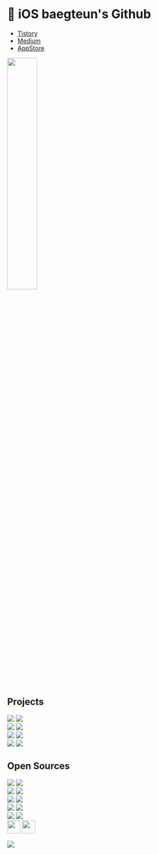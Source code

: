 #  iOS baegteun's Github

<!-- - [Portfoilo](https://baegteun.com) -->
- [Tistory](https://baegteun.tistory.com)
- [Medium](https://baegteun.medium.com)
- [AppStore](https://apps.apple.com/kr/developer/hyeongwoo-choi/id1614205706)

<img src="https://github-readme-stats.vercel.app/api/top-langs/?username=baekteun&layout=compact&thema=merko" style="width:37%;"/>

## Projects
<div>
  <img src="https://denvercoder1-github-readme-stats.vercel.app/api/pin/?username=baekteun&repo=TodayWhat-new" />
  <img src="https://denvercoder1-github-readme-stats.vercel.app/api/pin/?username=team-aliens&repo=DMS-iOS" />
</div>
<div>
  <img src="https://denvercoder1-github-readme-stats.vercel.app/api/pin/?username=Team-Ampersand&repo=Dotori-iOS" />
  <img src="https://denvercoder1-github-readme-stats.vercel.app/api/pin/?username=GSM-MSG&repo=SMS-iOS" />
</div>
<div>
  <img src="https://denvercoder1-github-readme-stats.vercel.app/api/pin/?username=GSM-MSG&repo=GCMS-iOS" />
  <img src="https://denvercoder1-github-readme-stats.vercel.app/api/pin/?username=Team-ComIT&repo=SimTong-iOS" />
</div>
<div>
  <img src="https://denvercoder1-github-readme-stats.vercel.app/api/pin/?username=baekteun&repo=GRIG-iOS" />
  <img src="https://denvercoder1-github-readme-stats.vercel.app/api/pin/?username=Software-Meister-High-School-Community&repo=MOIZA-iOS" />
</div>


## Open Sources
<div>
  <img src="https://denvercoder1-github-readme-stats.vercel.app/api/pin/?username=GSM-MSG&repo=Miniature" />
  <img src="https://denvercoder1-github-readme-stats.vercel.app/api/pin/?username=GSM-MSG&repo=Emdpoint" />
</div>
<div>
  <img src="https://denvercoder1-github-readme-stats.vercel.app/api/pin/?username=baekteun&repo=CombineFlow" />
  <img src="https://denvercoder1-github-readme-stats.vercel.app/api/pin/?username=GSM-MSG&repo=Configure" />
</div>
<div>
  <img src="https://denvercoder1-github-readme-stats.vercel.app/api/pin/?username=baekteun&repo=NeiSwift" />
  <img src="https://denvercoder1-github-readme-stats.vercel.app/api/pin/?username=baekteun&repo=EventLimiter" />
</div>
<div>
  <img src="https://denvercoder1-github-readme-stats.vercel.app/api/pin/?username=baekteun&repo=BTImageView" />
  <img src="https://denvercoder1-github-readme-stats.vercel.app/api/pin/?username=GSM-MSG&repo=MSGLayout" />
</div>
<div>
  <img src="https://denvercoder1-github-readme-stats.vercel.app/api/pin/?username=GSM-MSG&repo=Store" />
  <img src="https://denvercoder1-github-readme-stats.vercel.app/api/pin/?username=GSM-MSG&repo=Anim" />
</div>

<!--
- [Miniature](https://github.com/GSM-MSG/Miniature)
- [Emdpoint](https://github.com/GSM-MSG/Emdpoint)
- [CombineFlow](https://github.com/baekteun/CombineFlow)
- [Configure](https://github.com/GSM-MSG/Configure)
- [NeiSwift](https://github.com/baekteun/NeiSwift)
- [EventLimiter](https://github.com/baekteun/EventLimiter)
- [BTImageView](https://github.com/baekteun/BTImageView)
- [MSGLayout](https://github.com/GSM-MSG/MSGLayout)
- [Store](https://github.com/GSM-MSG/Store)
- [Anim](https://github.com/GSM-MSG/Anim)
-->

<!--<div align="center">
  <img src="https://github-readme-stats.vercel.app/api?username=baekteun&theme=radical&show_icons=true" style="width:50%;"/>
  
</div>-->

<!--<div align="center">
  <a href="https://discord.com/users/330273418119479297">
    <img src="https://lanyard.cnrad.dev/api/330273418119479297" />
  </a>

  <a href="https://solved.ac/baekteun/">
    <img src="http://mazassumnida.wtf/api/v2/generate_badge?boj=baekteun" />
  </a>
  
</div>-->
  
</div>


 <div>
    <img src="https://camo.githubusercontent.com/a6af43479d42a1a2fb5c9b40ee7c8cb4166fe525162357d400ee99afe3eac2fa/68747470733a2f2f63756c746f667468657061727479706172726f742e636f6d2f706172726f74732f68642f676974687562706172726f742e676966" width="30" height="30"></img>
    <img src="https://camo.githubusercontent.com/9ed64b042a76b8a97016e877cbaee0d6df224a148034afef658d841cf0cd1791/68747470733a2f2f63756c746f667468657061727479706172726f742e636f6d2f706172726f74732f68642f6c6170746f705f706172726f742e676966" width="30" height="30"></img>
</div>

<a href="https://hits.seeyoufarm.com"><img src="https://hits.seeyoufarm.com/api/count/incr/badge.svg?url=https%3A%2F%2Fgithub.com%2Fbaekteun%2Fbaekteun&count_bg=%23FF4242&title_bg=%23555555&icon=swift.svg&icon_color=%23FF4242&title=hits&edge_flat=false"/></a>

<!-- <div align="center">
  <a href="https://apps.apple.com/kr/app/gri-g/id1622010590"><img src="https://user-images.githubusercontent.com/74440939/178626262-9fb254d4-61e0-4309-a39d-21b71108da65.png" width="125" height="125" /></a>
  <a href="https://apps.apple.com/app/id1629567018"><img src="https://user-images.githubusercontent.com/74440939/178626409-e1d1d609-a630-4666-bda1-179415534b5d.png" width="125" height="125" /></a>
  <a href="https://apps.apple.com/kr/app/gcms/id1616315883"><img src="https://user-images.githubusercontent.com/74440939/178626493-ef5d220c-37fe-4100-98ae-c76bfef9d2e6.png" width="125" height="125" /></a> -->

<!--   [![Ashutosh's github activity graph](https://activity-graph.herokuapp.com/graph?username=baekteun&theme=xcode)](https://github.com/ashutosh00710/github-readme-activity-graph) -->


<!-- Stack Table -->
<!--<table>
  <tr>
    <td valign="top" width=50%>
      <div align="center">
        <h6> <b> Stack </b> </h6>
      </div>
      <div align="center">
        <img style="margin: 10px" alt="Swift" height="50" src="https://raw.githubusercontent.com/github/explore/e94815998e4e0713912fed477a1f346ec04c3da2/topics/swift/swift.png"/>
        <img style="margin: 10px" alt="Swift" height="50" src="https://raw.githubusercontent.com/github/explore/e94815998e4e0713912fed477a1f346ec04c3da2/topics/swift/swift.png"/>
        <img style="margin: 10px" alt="Swift" height="50" src="https://raw.githubusercontent.com/github/explore/e94815998e4e0713912fed477a1f346ec04c3da2/topics/swift/swift.png"/>
        <img style="margin: 10px" alt="Kotlin" height="50" src="https://raw.githubusercontent.com/github/explore/e94815998e4e0713912fed477a1f346ec04c3da2/topics/swift/swift.png"/>
        <img style="margin: 10px" alt="Kotlin" height="50" src="https://raw.githubusercontent.com/github/explore/80688e429a7d4ef2fca1e82350fe8e3517d3494d/topics/react/react.png"/>
        <img style="margin: 10px" alt="Python" height="50" src="https://raw.githubusercontent.com/github/explore/e94815998e4e0713912fed477a1f346ec04c3da2/topics/swift/swift.png"/>
        <img style="margin: 10px" alt="Python" height="50" src="https://raw.githubusercontent.com/github/explore/e94815998e4e0713912fed477a1f346ec04c3da2/topics/swift/swift.png"/>
      </div>
    </td>
    <td valign="top" width="50%">
        <div align="center">
                <h6><b>Tools</b></h6>
            </div>
        <div align="center"> 
          <img style="margin: 10px" src="https://user-images.githubusercontent.com/74440939/134772887-3ade7096-8390-4370-8e01-fae73c7d32d5.png" alt="macOS" height="50" /> 
            <img style="margin: 10px" src="https://upload.wikimedia.org/wikipedia/commons/thumb/5/5f/Windows_logo_-_2012.svg/1024px-Windows_logo_-_2012.svg.png" alt="Windows" height="50" /> 
          <img style="margin: 10px" src="https://profilinator.rishav.dev/skills-assets/git-scm-icon.svg" alt="Git" height="50" /> 
          <img style="margin: 10px" src="https://user-images.githubusercontent.com/74440939/134781969-1c7d1bc4-182e-44c6-a019-aa4087103841.png" alt="GitKraken" height="50" />
          <img style="margin: 10px" src="https://user-images.githubusercontent.com/74440939/138584116-de708ae9-4c0e-4420-921f-b44f9ae44aa9.png" alt="Xcode" height="50" />
          <img style="margin: 10px" src="https://user-images.githubusercontent.com/74440939/134781828-e79043cc-4f04-49c4-862b-e335f66a6a69.png" alt="IntelliJ" height="50" />
          <img style="margin: 10px" src="https://user-images.githubusercontent.com/74440939/134782348-23589f4f-f805-43c6-affe-0f4059ec58bc.png" alt="vscode" height="50" />
          <img style="margin: 10px" src="https://user-images.githubusercontent.com/74440939/134781320-486a354f-6dde-4556-82c6-241add714c2c.png" alt="Notion" height="50" />
        </div>
    </td>
  </tr>
</table> -->




<!-- ![hyp3rflow's solved.ac stats](https://github-readme-solvedac.hyp3rflow.vercel.app/api/?handle=baekteun)
<!-- <img src="https://img.shields.io/badge/Swift-FA7343?style=flat-square&logo=Swift&logoColor=white"/> 
<!-- [![Ashutosh's github activity graph](https://activity-graph.herokuapp.com/graph?username=baekteun&theme=xcode)](https://github.com/baekteun/github-readme-activity-graph)
![Snake animation](https://github.com/Thales-Eduardo/Thales-Eduardo/blob/output/github-contribution-grid-snake.svg) -->

